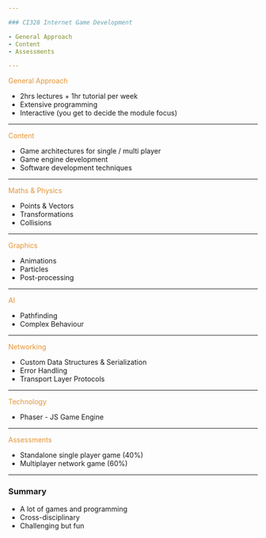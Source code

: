 ```yaml
---

### CI328 Internet Game Development

- General Approach
- Content
- Assessments

---
```


<span style="color: #e49436">General Approach</span>

- 2hrs lectures + 1hr tutorial per week
- Extensive programming
- Interactive (you get to decide the module focus)

---

<span style="color: #e49436">Content</span>

- Game architectures for single / multi player
- Game engine development
- Software development techniques

---

<span style="color: #e49436">Maths & Physics</span>

- Points & Vectors
- Transformations
- Collisions

---

<span style="color: #e49436">Graphics</span>

- Animations
- Particles
- Post-processing

---

<span style="color: #e49436">AI</span>

- Pathfinding
- Complex Behaviour

---

<span style="color: #e49436">Networking</span>

- Custom Data Structures & Serialization
- Error Handling
- Transport Layer Protocols

---

<span style="color: #e49436">Technology</span>

- Phaser - JS Game Engine

---

<span style="color: #e49436">Assessments</span>

- Standalone single player game (40%)
- Multiplayer network game (60%)

---

### Summary

- A lot of games and programming
- Cross-disciplinary
- Challenging but fun